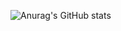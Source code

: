 ![Anurag's GitHub stats](https://github-readme-stats.vercel.app/api?username=AgoolM&hide=contribs,prs)
